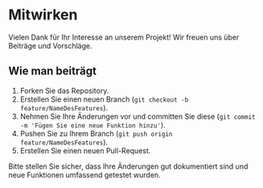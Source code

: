 # Mitwirken

Vielen Dank für Ihr Interesse an unserem Projekt! Wir freuen uns über Beiträge und Vorschläge.

## Wie man beiträgt

1. Forken Sie das Repository.
2. Erstellen Sie einen neuen Branch (`git checkout -b feature/NameDesFeatures`).
3. Nehmen Sie Ihre Änderungen vor und committen Sie diese (`git commit -m 'Fügen Sie eine neue Funktion hinzu'`).
4. Pushen Sie zu Ihrem Branch (`git push origin feature/NameDesFeatures`).
5. Erstellen Sie einen neuen Pull-Request.

Bitte stellen Sie sicher, dass Ihre Änderungen gut dokumentiert sind und neue Funktionen umfassend getestet wurden.
